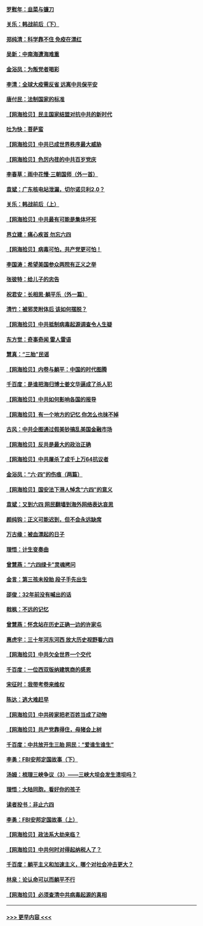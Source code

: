 #### [罗慰年：韭菜与镰刀](../pages/nsc993/n13034374.md?t=06210352) 
#### [关乐：韩战前后（下）](../pages/nsc993/n13034113.md?t=06210352) 
#### [郑纯清：科学靠不住 免疫在漂红](../pages/nsc993/n13034093.md?t=06210352) 
#### [吴新：中南海遭海难重](../pages/nsc993/n13034084.md?t=06210352) 
#### [金浴凤：为叛党者喝彩](../pages/nsc993/n13034058.md?t=06210352) 
#### [李清：全球大疫需反省 远离中共保平安](../pages/nsc993/n13033784.md?t=06210352) 
#### [唐付民：法制国家的标准](../pages/nsc993/n13032944.md?t=06210352) 
#### [【网海拾贝】民主国家结盟对抗中共的新时代](../pages/nsc993/n13031717.md?t=06210352) 
#### [吐为快：菩萨蛮](../pages/nsc993/n13030033.md?t=06210352) 
#### [【网海拾贝】中共已成世界秩序最大威胁](../pages/nsc993/n13028138.md?t=06210352) 
#### [【网海拾贝】色厉内荏的中共百岁党庆](../pages/nsc993/n13025582.md?t=06210352) 
#### [李春草：雨中花慢‧三朝国师（外一首）](../pages/nsc993/n13025567.md?t=06210352) 
#### [袁斌：广东核电站泄漏，切尔诺贝利2.0？](../pages/nsc993/n13025475.md?t=06210352) 
#### [关乐：韩战前后（上）](../pages/nsc993/n13025387.md?t=06210352) 
#### [【网海拾贝】中共最有可能是集体坏死](../pages/nsc993/n13023101.md?t=06210352) 
#### [界立建：痛心疾首 勿忘六四](../pages/nsc993/n13022339.md?t=06210352) 
#### [【网海拾贝】病毒可怕，共产党更可怕！](../pages/nsc993/n13020728.md?t=06210352) 
#### [李国涛：希望美国参众两院有正义之举](../pages/nsc993/n13020674.md?t=06210352) 
#### [张彼特：给儿子的忠告](../pages/nsc993/n13018934.md?t=06210352) 
#### [祝君安：长相思‧躺平乐（外一篇）](../pages/nsc993/n13018923.md?t=06210352) 
#### [清竹：被邪灵附体后 该如何摆脱？](../pages/nsc993/n13018877.md?t=06210352) 
#### [【网海拾贝】中共抵制病毒起源调查令人生疑](../pages/nsc993/n13017785.md?t=06210352) 
#### [东方觉：奇事奇闻 雷人雷语](../pages/nsc993/n13017577.md?t=06210352) 
#### [慧真：“三胎”民谣](../pages/nsc993/n13017394.md?t=06210352) 
#### [【网海拾贝】内卷与躺平：中国的时代图腾](../pages/nsc993/n13016128.md?t=06210352) 
#### [千百度：是谁把海归博士姜文华逼成了杀人犯](../pages/nsc993/n13015218.md?t=06210352) 
#### [【网海拾贝】中共如何影响各国的报导](../pages/nsc993/n13012599.md?t=06210352) 
#### [【网海拾贝】有一个地方的记忆 你怎么也抹不掉](../pages/nsc993/n13009802.md?t=06210352) 
#### [古风：中共企图通过假美钞搞乱美国金融市场](../pages/nsc993/n13009626.md?t=06210352) 
#### [【网海拾贝】反共是最大的政治正确](../pages/nsc993/n13007051.md?t=06210352) 
#### [【网海拾贝】中共屠杀了成千上万64抗议者](../pages/nsc993/n13002713.md?t=06210352) 
#### [金浴凤：“六·四”的伤痕（两篇）](../pages/nsc993/n13001719.md?t=06210352) 
#### [【网海拾贝】国安法下港人悼念“六四”的意义](../pages/nsc993/n13001039.md?t=06210352) 
#### [袁斌：又到六四 网民翻墙到海外网络表达哀思](../pages/nsc993/n13000995.md?t=06210352) 
#### [颜纯钩：正义可能迟到，但不会永远缺席](../pages/nsc993/n13000920.md?t=06210352) 
#### [万古缘：被血漂起的日子](../pages/nsc993/n13000914.md?t=06210352) 
#### [理悟：计生变奏曲](../pages/nsc993/n13000414.md?t=06210352) 
#### [曾慧燕：“六四绿卡”灵魂拷问](../pages/nsc993/n13000277.md?t=06210352) 
#### [金言：第三孩未投胎 段子手先出生](../pages/nsc993/n13000215.md?t=06210352) 
#### [邵俊：32年前没有喊出的话](../pages/nsc993/n13000181.md?t=06210352) 
#### [戟枫：不远的记忆](../pages/nsc993/n13000121.md?t=06210352) 
#### [曾慧燕：怀念站在历史正确一边的许家屯](../pages/nsc993/n13000073.md?t=06210352) 
#### [惠虎宇：三十年河东河西 放大历史视野看六四](../pages/nsc993/n13000018.md?t=06210352) 
#### [【网海拾贝】中共欠全世界一个交代](../pages/nsc993/n12998706.md?t=06210352) 
#### [千百度：一位西双版纳建筑商的感恩](../pages/nsc993/n12998487.md?t=06210352) 
#### [宋征时：我带考卷来维权](../pages/nsc993/n12994088.md?t=06210352) 
#### [陈达：逃大难赶早](../pages/nsc993/n12993569.md?t=06210352) 
#### [【网海拾贝】中共砖家把老百姓当成了动物](../pages/nsc993/n12993483.md?t=06210352) 
#### [【网海拾贝】共产党靠得住，母猪会上树](../pages/nsc993/n12990730.md?t=06210352) 
#### [千百度：中共放开生三胎 网民：“爱谁生谁生”](../pages/nsc993/n12990644.md?t=06210352) 
#### [李勇：FBI安邦定国故事（下）](../pages/nsc993/n12987854.md?t=06210352) 
#### [汤姆：梳理三峡争议（3）——三峡大坝会发生溃坝吗？](../pages/nsc993/n12989806.md?t=06210352) 
#### [理悟：大陆同胞，看好你的孩子](../pages/nsc993/n12989778.md?t=06210352) 
#### [读者投书：非止六四](../pages/nsc993/n12989673.md?t=06210352) 
#### [李勇：FBI安邦定国故事（上）](../pages/nsc993/n12987749.md?t=06210352) 
#### [【网海拾贝】政法系大劫来临？](../pages/nsc993/n12987596.md?t=06210352) 
#### [【网海拾贝】中共何时对得起纳税人了？](../pages/nsc993/n12985578.md?t=06210352) 
#### [千百度：躺平主义和加速主义，哪个对社会冲击更大？](../pages/nsc993/n12985512.md?t=06210352) 
#### [林泉：论认命可以而躺平不行](../pages/nsc993/n12985505.md?t=06210352) 
#### [【网海拾贝】必须查清中共病毒起源的真相](../pages/nsc993/n12984276.md?t=06210352) 

----
#### [ >>> 更早内容 <<< ](../indexes/nsc993-earlier.md)
